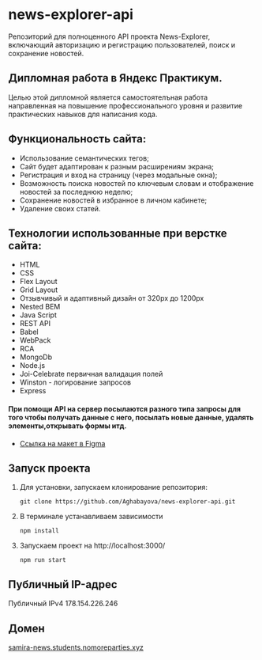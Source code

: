 
# news-explorer-api
Репозиторий для полноценного API проекта News-Explorer, включающий авторизацию и регистрацию пользователей, поиск и сохранение новостей.  


## Дипломная работа в Яндекс Практикум. 
Целью этой дипломной является самостоятелъная работа направленная на повышение профессионального уровня и развитие практических навыков для написания кода. 


## Функциональность сайта: 

* Использование семантических тегов;
* Сайт будет адаптирован к разным расширениям экрана; 
* Регистрация и вход на страницу (через модальные окна);
* Возможность поиска новостей по ключевым словам и отображение новостей за последнюю неделю;
* Сохранение новостей в избранное в личном кабинете;
* Удаление своих статей.

## Технологии использованные при верстке сайта: 

* HTML
* CSS
* Flex Layout
* Grid Layout
* Отзывчивый и адаптивный дизайн от 320px до 1200px
* Nested BEM
* Java Script
* REST API
* Babel
* WebPack
* RCA
* MongoDb
* Node.js
* Joi-Celebrate первичная валидация полей
* Winston - логирование запросов
* Express


#### При помощи API на сервер посылаются разного типа запросы для того чтобы получать данные с него, посылать новые данные, удалять элементы,открывать формы итд.    

* [Ссылка на макет в Figma](https://www.figma.com/file/Dhl21eRzzbFMBe0DU9SglF/Diploma-WEB-v2.0-(for-students)?node-id=157%3A1080)


## Запуск проекта

1. Для установки, запускаем клонирование репозитория:
    ```
    git clone https://github.com/Aghabayova/news-explorer-api.git
    ```

2. В терминале устанавливаем зависимости
    ```
    npm install
    ```

3. Запускаем проект на http://localhost:3000/
    ```
    npm run start  
    ```

## Публичный IP-адрес

Публичный IPv4
178.154.226.246

## Домен

[samira-news.students.nomoreparties.xyz](samira-news.students.nomoreparties.xyz)


